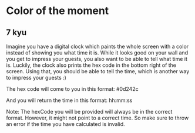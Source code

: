# Color of the moment
## 7 kyu

Imagine you have a digital clock which paints the whole screen with a color instead of showing you what time it is. While it looks good on your wall and you get to impress your guests, you also want to be able to tell what time it is. Luckily, the clock also prints the hex code in the bottom right of the screen. Using that, you should be able to tell the time, which is another way to impress your guests :)

The hex code will come to you in this format: #0d242c

And you will return the time in this format: hh:mm:ss

Note: The hexCode you will be provided will always be in the correct format. However, it might not point to a correct time. So make sure to throw an error if the time you have calculated is invalid.

